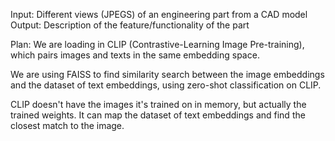 Input: Different views (JPEGS) of an engineering part from a CAD model 
Output: Description of the feature/functionality of the part

Plan: 
We are loading in CLIP (Contrastive-Learning Image Pre-training), which pairs images and texts in the same embedding space. 

We are using FAISS to find similarity search between the image embeddings and the dataset of text embeddings, using zero-shot classification on CLIP. 

CLIP doesn't have the images it's trained on in memory, but actually the trained weights. It can map the dataset of text embeddings and find the closest match to the image. 
